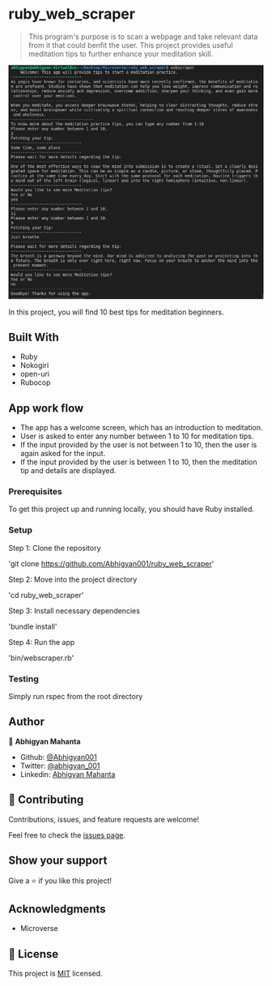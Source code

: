 # ruby_web_scraper

> This program's purpose is to scan a webpage and take relevant data from it that could benfit the user. This project provides useful meditation tips to further enhance your meditation skill.

![screenshot](./image/ss1.PNG)

In this project, you will find 10 best tips for meditation beginners.

## Built With

- Ruby
- Nokogiri
- open-uri
- Rubocop

## App work flow

- The app has a welcome screen, which has an introduction to meditation.
- User is asked to enter any number between 1 to 10 for meditation tips.
- If the input provided by the user is not between 1 to 10, then the user is again asked for the input.
- If the input provided by the user is between 1 to 10, then the meditation tip and details are displayed.

### Prerequisites

To get this project up and running locally, you should have Ruby installed.

### Setup

Step 1: Clone the repository

'git clone https://github.com/Abhigyan001/ruby_web_scraper'

Step 2: Move into the project directory

'cd ruby_web_scraper'

Step 3: Install necessary dependencies

'bundle install'

Step 4: Run the app

'bin/webscraper.rb'

### Testing

Simply run rspec from the root directory

## Author

👤 **Abhigyan Mahanta**

- Github: [@Abhigyan001](https://github.com/Abhigyan001)
- Twitter: [@abhigyan_001](https://twitter.com/abhigyan_001)
- Linkedin: [Abhigyan Mahanta](https://www.linkedin.com/in/abhigyan-mahanta-b49799145/)

## 🤝 Contributing

Contributions, issues, and feature requests are welcome!

Feel free to check the [issues page](issues/).

## Show your support

Give a ⭐️ if you like this project!

## Acknowledgments

- Microverse

## 📝 License

This project is [MIT](lic.url) licensed.
